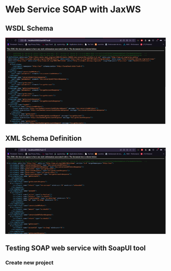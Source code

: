 # Web Service SOAP with JaxWS

## WSDL Schema

![WSDL Schema](./ressources/wsdl1.png)

## XML Schema Definition

![XML Schema Definition](./ressources/xsd.png)

## Testing SOAP web service with SoapUI tool

### Create new project